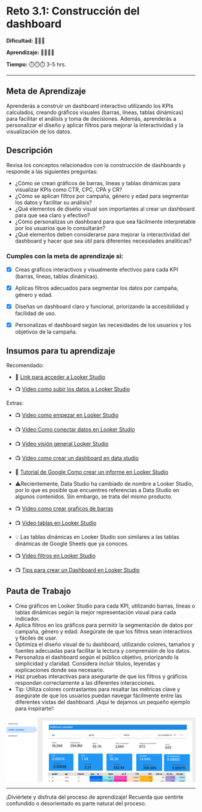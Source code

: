 # Reto 3.1: Construcción del dashboard


**Dificultad:** 🌻🌻🌻


**Aprendizaje:** 🍯🍯🍯🍯


**Tiempo:** ⏱️️⏱️️⏱️️ 3-5 hrs.



---


## Meta de Aprendizaje
Aprenderás a construir un dashboard interactivo utilizando los KPIs calculados, creando gráficos visuales (barras, líneas, tablas dinámicas) para facilitar el análisis y toma de decisiones. Además, aprenderás a personalizar el diseño y aplicar filtros para mejorar la interactividad y la visualización de los datos.


## Descripción
Revisa los conceptos relacionados con la construcción de dashboards y responde a las siguientes preguntas: 
- ¿Cómo se crean gráficos de barras, líneas y tablas dinámicas para visualizar KPIs como CTR, CPC, CPA y CR? 
- ¿Cómo se aplican filtros por campaña, género y edad para segmentar los datos y facilitar su análisis? 
- ¿Qué elementos de diseño visual son importantes al crear un dashboard para que sea claro y efectivo? 
- ¿Cómo personalizas un dashboard para que sea fácilmente interpretable por los usuarios que lo consultarán? 
- ¿Qué elementos deben considerarse para mejorar la interactividad del dashboard y hacer que sea útil para diferentes necesidades analíticas?




### Cumples con la meta de aprendizaje si:
- [x] Creas gráficos interactivos y visualmente efectivos para cada KPI (barras, líneas, tablas dinámicas).
- [x] Aplicas filtros adecuados para segmentar los datos por campaña, género y edad.
- [x] Diseñas un dashboard claro y funcional, priorizando la accesibilidad y facilidad de uso.
- [x] Personalizas el dashboard según las necesidades de los usuarios y los objetivos de la campaña.




## Insumos para tu aprendizaje

Recomendado:
- 🔗 [Link para acceder a Looker Studio](https://lookerstudio.google.com/navigation/reporting) 

- 📺 [Video como subir los datos a Looker Studio](https://www.loom.com/share/1d4c81845a464c1aa68e6afba93e1705?sid=27ee6507-fb1f-4058-a6b4-202d2d96dcdb)

Extras:
- 📺 [Video como empezar en Looker Studio](https://www.youtube.com/watch?v=P5WLaeSQK7s&t=3s)

- 📺 [Video Como conectar datos en Looker Studio](https://www.loom.com/share/0cce98d5bbc7482ea421444e2f850cc1) 

- 📺 [Video visión general Looker Studio](https://www.loom.com/share/9c7505eb3c2a4612bdfb7c9d43c40051) 

- 📺 [Video como crear un dashboard en data studio](https://www.youtube.com/watch?v=Sprmb4W82sk)

- 📄 [Tutorial de Google Como crear un informe en Looker Studio](https://support.google.com/looker-studio/answer/6292570?hl=ES#zippy=%2Csecciones-de-este-art%C3%ADculo)

- ⚠️Recientemente, Data Studio ha cambiado de nombre a Looker Studio, por lo que es posible que encuentres referencias a Data Studio en algunos contenidos. Sin embargo, se trata del mismo producto. 

- 📺 [Video como crear graficos de barras](https://www.youtube.com/watch?v=B3hPsl-8u3A)

- 📺 [Video tablas en Looker Studio](https://www.youtube.com/watch?v=7CLCz3PgJ5s)

- 💡 Las tablas dinámicas en Looker Studio son similares a las tablas dinámicas de Google Sheets que ya conoces. 

- 📺 [Video filtros en Looker Studio](https://www.youtube.com/watch?v=HZMZcNf1jdk) 

- 📺 [Tips para crear un Dashboard en Looker Studio](https://www.youtube.com/watch?v=DU0JFpO2Bcs)


## Pauta de Trabajo
- Crea gráficos en Looker Studio para cada KPI, utilizando barras, líneas o tablas dinámicas según la mejor representación visual para cada indicador. 
- Aplica filtros en los gráficos para permitir la segmentación de datos por campaña, género y edad. Asegúrate de que los filtros sean interactivos y fáciles de usar. 
- Optimiza el diseño visual de tu dashboard, utilizando colores, tamaños y fuentes adecuadas para facilitar la lectura y comprensión de los datos. 
- Personaliza el dashboard según el público objetivo, priorizando la simplicidad y claridad. Considera incluir títulos, leyendas y explicaciones donde sea necesario. 
- Haz pruebas interactivas para asegurarte de que los filtros y gráficos respondan correctamente a las diferentes interacciones. 
- Tip: Utiliza colores contrastantes para resaltar las métricas clave y asegúrate de que los usuarios puedan navegar fácilmente entre las diferentes vistas del dashboard.
¡Aquí te dejamos un pequeño ejemplo para inspirarte!:

![image](https://raw.githubusercontent.com/Laboratoria/digitaljumpstart-curriculum/main/COURSES/DATA/00_assets/imgen_mkt_0301_01.png)

---


¡Diviértete y disfruta del proceso de aprendizaje! Recuerda que sentirte confundido o desorientado es parte natural del proceso.
